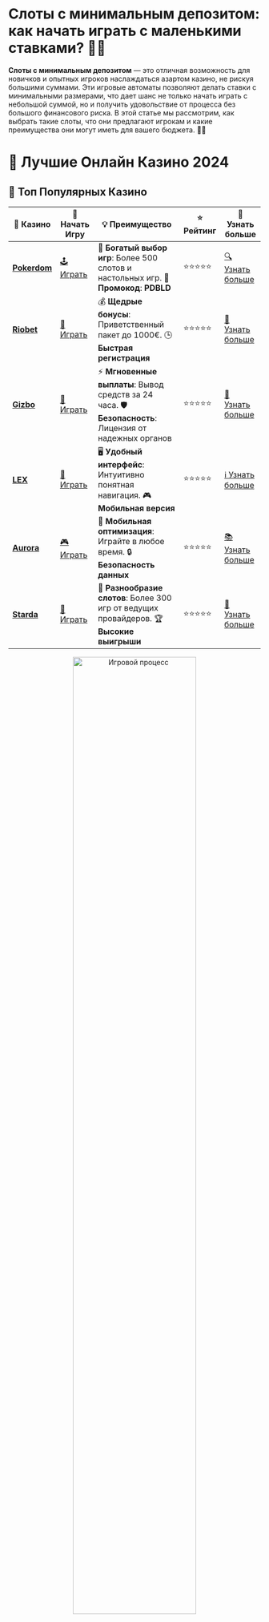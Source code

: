 # **Слоты с минимальным депозитом: как начать играть с маленькими ставками? 🎰💵**

**Слоты с минимальным депозитом** — это отличная возможность для новичков и опытных игроков наслаждаться азартом казино, не рискуя большими суммами. Эти игровые автоматы позволяют делать ставки с минимальными размерами, что дает шанс не только начать играть с небольшой суммой, но и получить удовольствие от процесса без большого финансового риска. В этой статье мы рассмотрим, как выбрать такие слоты, что они предлагают игрокам и какие преимущества они могут иметь для вашего бюджета. 💸🎉

# 🎰 Лучшие Онлайн Казино 2024

## 🌟 Топ Популярных Казино

| 🎲 **Казино** | 🔗 **Начать Игру** | 💡 **Преимущество** | ⭐ **Рейтинг** | 🔗 **Узнать больше** |
|--------------|---------------------|---------------------|----------------|----------------------|
| [**Pokerdom**](https://brandplay.link/4k77v2yx) | [🕹️ Играть](https://brandplay.link/4k77v2yx) | 🎉 **Богатый выбор игр**: Более 500 слотов и настольных игр. 🎁 **Промокод**: **PDBLD** | ⭐⭐⭐⭐⭐ | [🔍 Узнать больше](https://brandplay.link/4k77v2yx) |
| [**Riobet**](https://brandplay.link/7xBLTPyj) | [🎰 Играть](https://brandplay.link/7xBLTPyj) | 💰 **Щедрые бонусы**: Приветственный пакет до 1000€. 🕒 **Быстрая регистрация** | ⭐⭐⭐⭐⭐ | [📖 Узнать больше](https://brandplay.link/7xBLTPyj) |
| [**Gizbo**](https://brandplay.link/bprXw4YV) | [🎲 Играть](https://brandplay.link/bprXw4YV) | ⚡ **Мгновенные выплаты**: Вывод средств за 24 часа. 🛡️ **Безопасность**: Лицензия от надежных органов | ⭐⭐⭐⭐⭐ | [📝 Узнать больше](https://brandplay.link/bprXw4YV) |
| [**LEX**](https://brandplay.link/zW4hdDFV) | [🤑 Играть](https://brandplay.link/zW4hdDFV) | 🖥️ **Удобный интерфейс**: Интуитивно понятная навигация. 🎮 **Мобильная версия** | ⭐⭐⭐⭐⭐ | [ℹ️ Узнать больше](https://brandplay.link/zW4hdDFV) |
| [**Aurora**](https://10trafic-stat2.com/click/668546556bcc6313411604bd/6766/13032/subaccount) | [🎮 Играть](https://10trafic-stat2.com/click/668546556bcc6313411604bd/6766/13032/subaccount) | 📱 **Мобильная оптимизация**: Играйте в любое время. 🔒 **Безопасность данных** | ⭐⭐⭐⭐⭐ | [📚 Узнать больше](https://10trafic-stat2.com/click/668546556bcc6313411604bd/6766/13032/subaccount) |
| [**Starda**](https://brandplay.link/fB7xwRFL) | [🎯 Играть](https://brandplay.link/fB7xwRFL) | 🎰 **Разнообразие слотов**: Более 300 игр от ведущих провайдеров. 🏆 **Высокие выигрыши** | ⭐⭐⭐⭐⭐ | [🔎 Узнать больше](https://brandplay.link/fB7xwRFL) |

<div align="center">
    <img src="https://i.pinimg.com/originals/87/9e/b9/879eb9354dd0699582408b68f2e253b2.gif" alt="Игровой процесс" width="70%">
</div>

## 💎 Лучшие Бонусы и Акции

| 🎲 **Казино** | 🔗 **Начать Игру** | 💡 **Преимущество** | ⭐ **Рейтинг** | 🔗 **Узнать больше** |
|--------------|---------------------|---------------------|----------------|----------------------|
| [**Kometa**](https://brandplay.link/8ZymQJV8) | [🎰 Играть](https://brandplay.link/8ZymQJV8) | 🎁 **Эксклюзивные бонусы**: Регулярные акции и промо. 🔄 **Программы лояльности** | ⭐⭐⭐⭐☆ | [🔍 Узнать больше](https://brandplay.link/8ZymQJV8) |
| [**R7**](https://brandplay.link/bMd3Yjsw) | [🕹️ Играть](https://brandplay.link/bMd3Yjsw) | 🕒 **Круглосуточная поддержка**: Всегда на связи. 💸 **Высокие лимиты** | ⭐⭐⭐⭐☆ | [📖 Узнать больше](https://brandplay.link/bMd3Yjsw) |
| [**7K**](https://brandplay.link/BvQyFShp) | [🎲 Играть](https://brandplay.link/BvQyFShp) | 🌟 **Эксклюзивные бонусы**: Только для VIP игроков. 🎉 **Сезонные акции** | ⭐⭐⭐⭐☆ | [📝 Узнать больше](https://brandplay.link/BvQyFShp) |
| [**Kent**](https://brandplay.link/Fv2WP3js) | [🤑 Играть](https://brandplay.link/Fv2WP3js) | 📈 **Высокий RTP**: Более 98%. 💼 **Профессиональная поддержка** | ⭐⭐⭐⭐☆ | [ℹ️ Узнать больше](https://brandplay.link/Fv2WP3js) |
| [**1Xslots**](https://brandplay.link/hSB1khtr) | [🎮 Играть](https://brandplay.link/hSB1khtr) | 🎉 **Множество акций**: Еженедельные бонусы и турниры. 🛡️ **Безопасность** | ⭐⭐⭐⭐☆ | [📚 Узнать больше](https://brandplay.link/hSB1khtr) |
| [**Gama**](https://brandplay.link/j6NMKsDz) | [🎯 Играть](https://brandplay.link/j6NMKsDz) | 🔍 **Интуитивный интерфейс**: Легкость использования. 🏅 **Престижные турниры** | ⭐⭐⭐⭐☆ | [🔎 Узнать больше](https://brandplay.link/j6NMKsDz) |

<div align="center">
    <img src="https://i.pinimg.com/originals/87/9e/b9/879eb9354dd0699582408b68f2e253b2.gif" alt="Игровой процесс" width="70%">
</div>

## 🚀 Быстрые Выигрыши и Поддержка

| 🎲 **Казино** | 🔗 **Начать Игру** | 💡 **Преимущество** | ⭐ **Рейтинг** | 🔗 **Узнать больше** |
|--------------|---------------------|---------------------|----------------|----------------------|
| [**Onion**](https://brandplay.link/zBGRVpQ9) | [🎰 Играть](https://brandplay.link/zBGRVpQ9) | 🤑 **Низкие ставки**: Идеально для начинающих. 🔄 **Быстрые выводы** | ⭐⭐⭐⭐☆ | [🔍 Узнать больше](https://brandplay.link/zBGRVpQ9) |
| [**Чемпион**](https://temon-gter.cfd/go/lRq?p80412p304504pcc44t17455) | [🕹️ Играть](https://temon-gter.cfd/go/lRq?p80412p304504pcc44t17455) | 🏅 **Лояльная программа**: Награды за активность. 🎁 **Ежемесячные бонусы** | ⭐⭐⭐⭐☆ | [📖 Узнать больше](https://temon-gter.cfd/go/lRq?p80412p304504pcc44t17455) |
| [**Vavada**](https://vavadapartner.pro/?promo=ea5c9275-6854-4505-94fc-95ab18221945-linkb2) | [🎲 Играть](https://vavadapartner.pro/?promo=ea5c9275-6854-4505-94fc-95ab18221945-linkb2) | 🚀 **Быстрая регистрация**: Начните играть мгновенно. 🔐 **Безопасные транзакции** | ⭐⭐⭐⭐☆ | [📝 Узнать больше](https://vavadapartner.pro/?promo=ea5c9275-6854-4505-94fc-95ab18221945-linkb2) |
| [**Friends**](https://gofriends.kim/linkb2) | [🤑 Играть](https://gofriends.kim/linkb2) | 🤝 **Социальные игры**: Играйте с друзьями. 🌐 **Мультиплатформенность** | ⭐⭐⭐⭐☆ | [ℹ️ Узнать больше](https://gofriends.kim/linkb2) |
| [**1WIN**](https://brandplay.link/smXVpBbG) | [🎮 Играть](https://brandplay.link/smXVpBbG) | 🏆 **Спортивные ставки**: Широкий выбор видов спорта. 💵 **Высокие коэффициенты** | ⭐⭐⭐⭐☆ | [📚 Узнать больше](https://brandplay.link/smXVpBbG) |
| [**Drip**](https://drp-ircp01.com/c07e6a3db) | [🎯 Играть](https://drp-ircp01.com/c07e6a3db) | 🌐 **Инновационные игры**: Новейшие игровые технологии. 🛡️ **Высокая безопасность** | ⭐⭐⭐⭐☆ | [🔎 Узнать больше](https://drp-ircp01.com/c07e6a3db) |
| [**JoyCasino**](https://rpc30.call2me.pro/?/ru/registration?apkpop=0&partner=p24970p3291217pc98f) | [🎰 Играть](https://rpc30.call2me.pro/?/ru/registration?apkpop=0&partner=p24970p3291217pc98f) | 🎁 **Приятные бонусы**: Ежедневные акции и подарки. 🕹️ **Разнообразие игр** | ⭐⭐⭐⭐☆ | [🔍 Узнать больше](https://rpc30.call2me.pro/?/ru/registration?apkpop=0&partner=p24970p3291217pc98f) |

<div align="center">
    <img src="https://i.pinimg.com/originals/87/9e/b9/879eb9354dd0699582408b68f2e253b2.gif" alt="Игровой процесс" width="70%">
</div>
---

✨ **Выбирайте лучшее казино для себя и наслаждайтесь игрой! Удачи!** ✨
![Слоты с минимальным депозитом](https://i.pinimg.com/originals/a9/29/6e/a9296ea1cf6a7c20a985e593451f0323.png)

## Что такое **слоты с минимальным депозитом**? 🎰

**Слоты с минимальным депозитом** — это игровые автоматы, на которых можно делать ставки с небольшими суммами. Обычно минимальный депозит составляет от 1 до 5 долларов или эквивалент в другой валюте. Это дает возможность игрокам с ограниченным бюджетом попробовать свои силы и насладиться игрой без значительных финансовых вложений. Такие слоты также позволяют играть в демо-режиме, что идеально подходит для тех, кто только начинает знакомиться с азартными играми.

## Как выбрать **слоты с минимальным депозитом**? 🔍

Когда вы ищете **слоты с минимальным депозитом**, стоит обратить внимание на несколько факторов, чтобы выбрать самые подходящие для вас игры.

### 1. **Минимальная ставка** 💰

Перед тем как начать играть, убедитесь, что выбранный вами слот имеет доступную минимальную ставку. Некоторые слоты позволяют ставить всего несколько центов за вращение, что делает игру доступной даже для тех, кто не хочет рисковать большими суммами.

### 2. **RTP (возврат игроку)** 📊

RTP (Return to Player) — это процент выплат, который слот возвращает игроку в виде выигрышей. Чем выше этот показатель, тем больше вероятность получить прибыль в долгосрочной перспективе. Для слотов с минимальным депозитом рекомендуется выбирать те, у которых RTP выше 95%.

### 3. **Волатильность** 🎰

Волатильность слота определяет частоту и размер выигрышей. Слоты с низкой волатильностью выплачивают выигрыши чаще, но они могут быть небольшими. Высокая волатильность означает редкие, но крупные выигрыши. Выбор зависит от ваших предпочтений и уровня риска.

### 4. **Бонусные функции** 🎁

Многие **слоты с минимальным депозитом** предлагают бонусные функции, такие как бесплатные вращения, множители и бонусные игры. Эти функции могут значительно повысить ваши шансы на выигрыш и сделать игру более увлекательной.

### 5. **Доступность демо-режима** 🎮

Демо-режим — это возможность играть в слот бесплатно, без риска потерять деньги. Большинство онлайн-казино предлагают демо-режимы для своих слотов, что позволяет игрокам ознакомиться с механиками игры и решить, стоит ли продолжать играть на реальные деньги.

## Преимущества **слотов с минимальным депозитом** 💸

### 1. **Доступность для новичков** 👶

**Слоты с минимальным депозитом** — это идеальный вариант для новичков, которые только начинают свой путь в мире онлайн-казино. Такие слоты позволяют ознакомиться с правилами игры, не рискуя большими суммами.

### 2. **Меньший финансовый риск** ⚠️

Играть в слоты с минимальными ставками гораздо безопаснее с финансовой точки зрения. Вы можете насладиться игрой, не переживая, что потеряете значительную сумму денег. Это особенно важно для тех, кто не готов рисковать большими средствами.

### 3. **Долгая игровая сессия** ⏰

С меньшими ставками ваш депозит будет расходоваться медленнее, что позволяет вам играть дольше. Это дает вам больше шансов на выигрыш и удовольствие от процесса.

### 4. **Возможность выиграть крупные суммы** 💰

Хотя ставки минимальны, это не значит, что выигрыши тоже будут маленькими. Некоторые **слоты с минимальным депозитом** предлагают прогрессивные джекпоты, которые могут принести игрокам крупные суммы. Все зависит от удачи и стратегии.

### 5. **Большой выбор игр** 🎲

В онлайн-казино есть множество слотов с минимальными ставками, которые имеют разнообразные тематики, бонусные функции и уровни сложности. Это позволяет каждому игроку найти что-то подходящее для себя и наслаждаться игрой.

## Как начать играть в **слоты с минимальным депозитом**? 📝

Чтобы начать играть в **слоты с минимальным депозитом**, выполните несколько простых шагов:

### 1. **Выбор казино с низкими ставками** 🏅

Выберите онлайн-казино, которое предлагает слоты с минимальными ставками. Многие казино предлагают разделы, где представлены слоты с небольшими депозитами, что позволяет легко найти подходящие игры.

### 2. **Регистрация и создание аккаунта** 🖥️

После того как вы выбрали казино, создайте аккаунт. Процесс регистрации обычно занимает несколько минут и включает в себя заполнение анкеты, подтверждение электронной почты и иногда верификацию личности.

### 3. **Пополнение счета** 💳

Пополните свой игровой счет, используя удобный для вас метод. Онлайн-казино предлагают различные способы пополнения, такие как банковские карты, электронные кошельки и криптовалюты.

### 4. **Выбор слота и начало игры** 🎮

После пополнения счета выберите слот с минимальной ставкой и начните играть. Настройте размер ставки в зависимости от ваших предпочтений и нажмите кнопку "Старт". Играйте с удовольствием и не забывайте контролировать свой бюджет.

## Советы по игре в **слоты с минимальным депозитом** 🎯

Хотя **слоты с минимальным депозитом** позволяют снизить финансовые риски, важно помнить о нескольких правилах, чтобы увеличить свои шансы на успех:

### 1. **Управление банкроллом** 💼

Независимо от того, какой размер ставки вы выбрали, всегда важно соблюдать разумное управление банкроллом. Установите лимит на сумму, которую готовы потратить, и придерживайтесь его.

### 2. **Использование бонусов** 🎁

Многие онлайн-казино предлагают бонусы и акции, которые могут помочь увеличить ваш баланс. Например, вы можете получить фриспины или бонусы на депозит, которые позволят вам играть дольше без дополнительных затрат.

### 3. **Выбор слотов с высоким RTP** 📊

Для повышения шансов на выигрыш выбирайте слоты с высоким RTP. Это обеспечит вам большую вероятность возврата средств в долгосрочной перспективе.

### 4. **Не гонитесь за крупным выигрышем** 🎰

Не ставьте все деньги на один слот в надежде на прогрессивный джекпот. Играйте ответственно и наслаждайтесь процессом. Крупные выигрыши случаются не всегда, но постоянная игра с минимальными ставками даст вам больше шансов на успех в будущем.

## Заключение: стоит ли играть в **слоты с минимальным депозитом**? 🎯

**Слоты с минимальным депозитом** — это отличный выбор для тех, кто хочет насладиться игрой в онлайн-казино, не рискуя большими деньгами. Эти слоты позволяют делать ставки с небольшими суммами, что снижает финансовые риски и дает возможность долго наслаждаться процессом игры. При этом такие слоты могут предложить крупные выигрыши, интересные бонусные функции и захватывающие игровые механики. Начать играть с минимальными ставками легко и увлекательно, так что не упустите шанс попробовать! 🍀🎰
